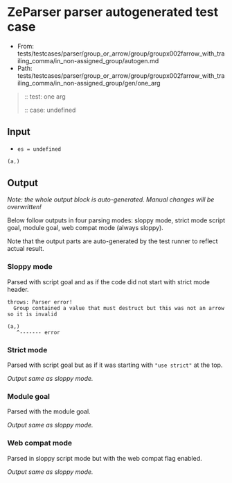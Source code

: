 # ZeParser parser autogenerated test case

- From: tests/testcases/parser/group_or_arrow/group/groupx002farrow_with_trailing_comma/in_non-assigned_group/autogen.md
- Path: tests/testcases/parser/group_or_arrow/group/groupx002farrow_with_trailing_comma/in_non-assigned_group/gen/one_arg

> :: test: one arg
>
> :: case: undefined

## Input

- `es = undefined`

`````js
(a,)
`````

## Output

_Note: the whole output block is auto-generated. Manual changes will be overwritten!_

Below follow outputs in four parsing modes: sloppy mode, strict mode script goal, module goal, web compat mode (always sloppy).

Note that the output parts are auto-generated by the test runner to reflect actual result.

### Sloppy mode

Parsed with script goal and as if the code did not start with strict mode header.

`````
throws: Parser error!
  Group contained a value that must destruct but this was not an arrow so it is invalid

(a,)
   ^------- error
`````

### Strict mode

Parsed with script goal but as if it was starting with `"use strict"` at the top.

_Output same as sloppy mode._

### Module goal

Parsed with the module goal.

_Output same as sloppy mode._

### Web compat mode

Parsed in sloppy script mode but with the web compat flag enabled.

_Output same as sloppy mode._
